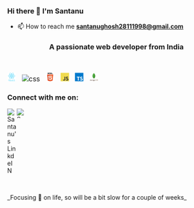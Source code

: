 ### Hi there 👋 I'm Santanu

<!--
**santafg/santafg** is a ✨ _special_ ✨ repository because its `README.md` (this file) appears on your GitHub profile.

Here are some ideas to get you started:

- 🔭 I’m currently working on ...
- 🌱 I’m currently learning ...
- 👯 I’m looking to collaborate on ...
- 🤔 I’m looking for help with ...
- 💬 Ask me about ...
- 📫 How to reach me: ...
- 😄 Pronouns: ...
- ⚡ Fun fact: ...
-->

- 📫 How to reach me **santanughosh28111998@gmail.com**

<h3 align="center">A passionate web developer from India</h3><br>


<p style="font-size: 1rem">
        <img
          src="https://raw.githubusercontent.com/devicons/devicon/master/icons/react/react-original-wordmark.svg"
          alt="react"
          width="20"
          height="20"
        />
        &nbsp;
        <img
          src="https://encrypted-tbn0.gstatic.com/images?q=tbn:ANd9GcRz1-yM3EG36gUtqcMmK293IYm7VkqToBmwzA&usqp=CAU"
          alt="css"
          width="20"
          height="20"
        />
        &nbsp;
        <img
          src="https://raw.githubusercontent.com/devicons/devicon/master/icons/html5/html5-original-wordmark.svg"
          alt="html5"
          width="20"
          height="20"
        />
        &nbsp;
        <img
          src="https://raw.githubusercontent.com/devicons/devicon/master/icons/javascript/javascript-original.svg"
          alt="javascript"
          width="20"
          height="20"
        />
        &nbsp;
        <img
          src="https://raw.githubusercontent.com/devicons/devicon/master/icons/typescript/typescript-original.svg"
          alt="typescript"
          width="20"
          height="20"
        />
        &nbsp;
        <img
          src="https://raw.githubusercontent.com/devicons/devicon/master/icons/mongodb/mongodb-original-wordmark.svg"
          alt="mongodb"
          width="20"
          height="20"
        />
      </p>

### Connect with me on: 
<table>
    <div align="center m-5" >
        <a traget="_blank" href="https://www.linkedin.com/in/santanu-ghosh-27abb2213/">
        <img align="left" alt="Santanu's LinkdeIN" width="22px" src="https://cdn.jsdelivr.net/npm/simple-icons@v3/icons/linkedin.svg" />
        </a>
        <a traget="_blank" href="https://www.instagram.com/worshiper_of_light_yagami/">
        <img align="left" alt="Santanu's instagram" width="22px" height="22px" src="https://cdn.jsdelivr.net/npm/simple-icons@v3/icons/instagram.svg" />
        </a>
      </div>                                                                                                                 
</table><br>



<p style = "align-items: center">_Focusing 🎯 on life, so will be a bit slow for a couple of weeks_</p>
